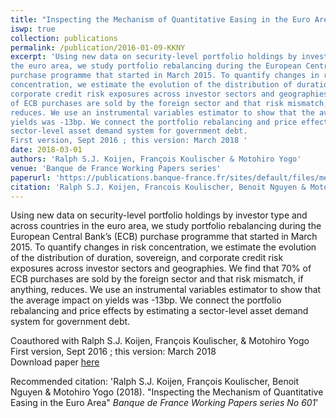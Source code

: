 ```yaml
---
title: "Inspecting the Mechanism of Quantitative Easing in the Euro Area (*R&R in JFE*)"
iswp: true
collection: publications
permalink: /publication/2016-01-09-KKNY
excerpt: 'Using new data on security-level portfolio holdings by investor type and across countries in
the euro area, we study portfolio rebalancing during the European Central Bank’s (ECB)
purchase programme that started in March 2015. To quantify changes in risk
concentration, we estimate the evolution of the distribution of duration, sovereign, and
corporate credit risk exposures across investor sectors and geographies. We find that 70%
of ECB purchases are sold by the foreign sector and that risk mismatch, if anything,
reduces. We use an instrumental variables estimator to show that the average impact on
yields was -13bp. We connect the portfolio rebalancing and price effects by estimating a
sector-level asset demand system for government debt.
First version, Sept 2016 ; this version: March 2018 '
date: 2018-03-01
authors: 'Ralph S.J. Koijen, François Koulischer & Motohiro Yogo'
venue: 'Banque de France Working Papers series'
paperurl: 'https://publications.banque-france.fr/sites/default/files/medias/documents/wp601.pdf'
citation: 'Ralph S.J. Koijen, Francois Koulischer, Benoit Nguyen & Motohiro Yogo (2018). &quot;Inspecting the Mechanism of Quantitative Easing in the Euro Area&quot; <i> Banque de France Working Papers series No 601</i>'
---
```


Using new data on security-level portfolio holdings by investor type and across countries in
the euro area, we study portfolio rebalancing during the European Central Bank’s (ECB)
purchase programme that started in March 2015. To quantify changes in risk
concentration, we estimate the evolution of the distribution of duration, sovereign, and
corporate credit risk exposures across investor sectors and geographies. We find that 70%
of ECB purchases are sold by the foreign sector and that risk mismatch, if anything,
reduces. We use an instrumental variables estimator to show that the average impact on
yields was -13bp. We connect the portfolio rebalancing and price effects by estimating a
sector-level asset demand system for government debt.

Coauthored with Ralph S.J. Koijen, François Koulischer, & Motohiro Yogo  
First version, Sept 2016 ; this version: March 2018  
Download paper [here](https://publications.banque-france.fr/sites/default/files/medias/documents/wp601.pdf)

Recommended citation: 'Ralph S.J. Koijen, François Koulischer, Benoit Nguyen & Motohiro Yogo (2018). &quot;Inspecting the Mechanism of Quantitative Easing in the Euro Area&quot; <i> Banque de France Working Papers series No 601</i>'
